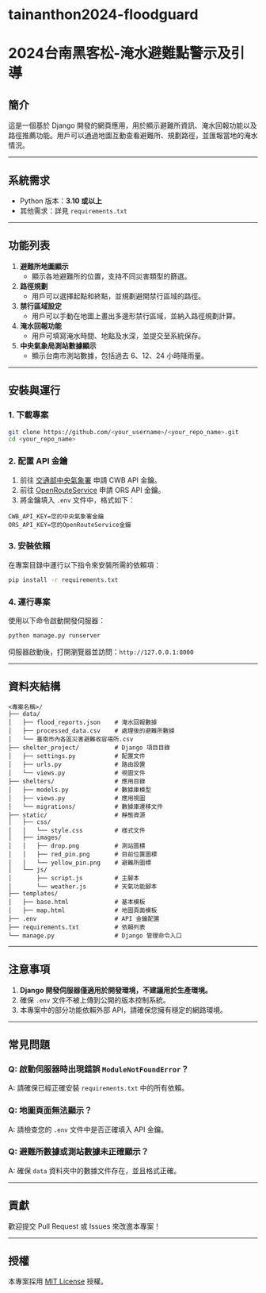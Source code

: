 # tainanthon2024-floodguard
# 2024台南黑客松-淹水避難點警示及引導

## 簡介
這是一個基於 Django 開發的網頁應用，用於顯示避難所資訊、淹水回報功能以及路徑推薦功能。用戶可以通過地圖互動查看避難所、規劃路徑，並匯報當地的淹水情況。

---

## 系統需求
- Python 版本：**3.10 或以上**
- 其他需求：詳見 `requirements.txt`

---

## 功能列表
1. **避難所地圖顯示**
   - 顯示各地避難所的位置，支持不同災害類型的篩選。
2. **路徑規劃**
   - 用戶可以選擇起點和終點，並規劃避開禁行區域的路徑。
3. **禁行區域設定**
   - 用戶可以手動在地圖上畫出多邊形禁行區域，並納入路徑規劃計算。
4. **淹水回報功能**
   - 用戶可填寫淹水時間、地點及水深，並提交至系統保存。
5. **中央氣象局測站數據顯示**
   - 顯示台南市測站數據，包括過去 6、12、24 小時降雨量。

---

## 安裝與運行

### 1. 下載專案

```bash
git clone https://github.com/<your_username>/<your_repo_name>.git
cd <your_repo_name>
```

### 2. 配置 API 金鑰

1. 前往 [交通部中央氣象署](https://opendata.cwb.gov.tw/) 申請 CWB API 金鑰。
2. 前往 [OpenRouteService](https://openrouteservice.org/sign-up/) 申請 ORS API 金鑰。
3. 將金鑰填入 `.env` 文件中，格式如下：

```env
CWB_API_KEY=您的中央氣象署金鑰
ORS_API_KEY=您的OpenRouteService金鑰
```

### 3. 安裝依賴

在專案目錄中運行以下指令來安裝所需的依賴項：

```bash
pip install -r requirements.txt
```

### 4. 運行專案

使用以下命令啟動開發伺服器：

```bash
python manage.py runserver
```

伺服器啟動後，打開瀏覽器並訪問：`http://127.0.0.1:8000`

---

## 資料夾結構

```
<專案名稱>/
├── data/
│   ├── flood_reports.json    # 淹水回報數據
│   ├── processed_data.csv    # 處理後的避難所數據
│   └── 臺南市內各區災害避難收容場所.csv
├── shelter_project/          # Django 項目目錄
│   ├── settings.py           # 配置文件
│   ├── urls.py               # 路由設置
│   └── views.py              # 視圖文件
├── shelters/                 # 應用目錄
│   ├── models.py             # 數據庫模型
│   ├── views.py              # 應用視圖
│   └── migrations/           # 數據庫遷移文件
├── static/                   # 靜態資源
│   ├── css/
│   │   └── style.css         # 樣式文件
│   ├── images/
│   │   ├── drop.png          # 測站圖標
│   │   ├── red_pin.png       # 目前位置圖標
│   │   └── yellow_pin.png    # 避難所圖標
│   └── js/
│       ├── script.js         # 主腳本
│       └── weather.js        # 天氣功能腳本
├── templates/
│   ├── base.html             # 基本模板
│   ├── map.html              # 地圖頁面模板
├── .env                      # API 金鑰配置
├── requirements.txt          # 依賴列表
└── manage.py                 # Django 管理命令入口
```

---

## 注意事項

1. **Django 開發伺服器僅適用於開發環境，不建議用於生產環境。**
2. 確保 `.env` 文件不被上傳到公開的版本控制系統。
3. 本專案中的部分功能依賴外部 API，請確保您擁有穩定的網路環境。

---

## 常見問題

### Q: 啟動伺服器時出現錯誤 `ModuleNotFoundError`？
A: 請確保已經正確安裝 `requirements.txt` 中的所有依賴。

### Q: 地圖頁面無法顯示？
A: 請檢查您的 `.env` 文件中是否正確填入 API 金鑰。

### Q: 避難所數據或測站數據未正確顯示？
A: 確保 `data` 資料夾中的數據文件存在，並且格式正確。

---

## 貢獻
歡迎提交 Pull Request 或 Issues 來改進本專案！

---

## 授權
本專案採用 [MIT License](https://opensource.org/licenses/MIT) 授權。
